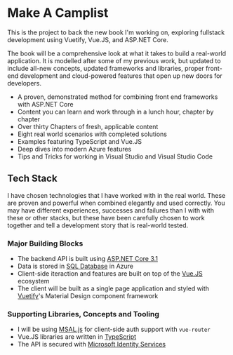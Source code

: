 # Make A Camplist

This is the project to back the new book I'm working on, exploring fullstack development using Vuetify, Vue.JS, and ASP.NET Core. 

The book will be a comprehensive look at what it takes to build a real-world application. It is modelled after some of my previous work, but updated to include all-new concepts, updated frameworks and libraries, proper front-end development and cloud-powered features that open up new doors for developers.

 * A proven, demonstrated method for combining front end frameworks with ASP.NET Core
 * Content you can learn and work through in a lunch hour, chapter by chapter
 * Over thirty Chapters of fresh, applicable content
 * Eight real world scenarios with completed solutions
 * Examples featuring TypeScript and Vue.JS
 * Deep dives into modern Azure features
 * Tips and Tricks for working in Visual Studio and Visual Studio Code

## Tech Stack

I have chosen technologies that I have worked with in the real world. These are proven and powerful when combined elegantly and used correctly. You may have different experiences, successes and failures than I with with these or other stacks, but these have been carefully chosen to work together and tell a development story that is real-world tested.

### Major Building Blocks
 * The backend API is built using [ASP.NET Core 3.1](https://docs.microsoft.com/en-us/aspnet/core/introduction-to-aspnet-core?view=aspnetcore-3.1) 
 * Data is stored in [SQL Database](https://azure.microsoft.com/en-ca/services/sql-database/) in Azure
 * Client-side iteraction and features are built on top of the [Vue.JS](https://vuejs.org/) ecosystem
 * The client will be built as a single page application and styled with [Vuetify](https://vuetifyjs.com/en/)'s Material Design component framework

### Supporting Libraries, Concepts and Tooling
 * I will be using [MSAL.js](https://docs.microsoft.com/en-us/azure/active-directory/develop/msal-js-sso) for client-side auth support with `vue-router`
 * Vue.JS libraries are written in [TypeScript](https://www.typescriptlang.org/)
 * The API is secured with [Microsoft Identity Services](https://docs.microsoft.com/en-us/azure/active-directory/develop/scenario-spa-overview)


